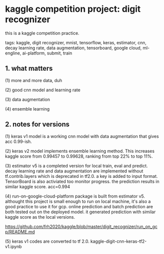 # kaggle competition project: digit recognizer
this is a kaggle competition practice.

tags: kaggle, digit recognizer, mnist, tensorflow, keras, estimator, cnn, decay learning rate, data augmentation, tensorboard, google cloud, ml-engline, ai-platform, submit, train 

## 1. what matters

 (1) more and more data, duh

 (2) good cnn model and learning rate

 (3) data augmentation

 (4) ensemble learning

## 2. notes for versions


(1) keras v1 model is a working cnn model with data augmentation that gives acc 0.99-ish. 

(2) keras v2 model implements ensemble learning method. This increases kaggle score from 0.99457 to 0.99628, ranking from top 22% to top 11%.

(3) estimator v5 is a completed version for local train, eval and predict. decay learning rate and data augmentation are implemented without tf.contrib.layers which is deprecated in tf2.0. a key is added to input format. TensorBoard is also activiated too monitor progress. the prediction results in similar kaggle score. acc=0.994

(4) run-on-google-cloud-platform package is built from estimator v5. althought this project is small enough to run on local machine, it's also a good practice to use it for gcp. online prediction and batch prediction are both tested out on the deployed model. it generated prediction with similar kaggle score as the local versions.

https://github.com/frh2020/kaggle/blob/master/digit_recognizer/run_on_gcp/README.md

(5) keras v1 codes are converted to tf 2.0. kaggle-digit-cnn-keras-tf2-v1.ipynb

